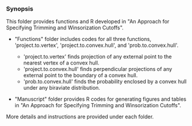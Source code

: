 ### Synopsis

This folder provides functions and R developed in "An Approach for Specifying Trimming and Winsorization Cutoffs".

- "Functions" folder includes codes for all three functions, 'project.to.vertex', 'project.to.convex.hull', and 'prob.to.convex.hull'.
  - 'project.to.vertex' finds projection of any external point to the nearest vertex of a convex hull. 
  - 'project.to.convex.hull' finds perpendicular projections of any external point to the boundary of a convex hull.
  - 'prob.to.convex.hull' finds the probability enclosed by a convex hull under any biraviate distribution.

- "Manuscript" folder provides R codes for generating figures and tables in "An Approach for Specifying Trimming and Winsorization Cutoffs".

More details and instructions are provided under each folder.
